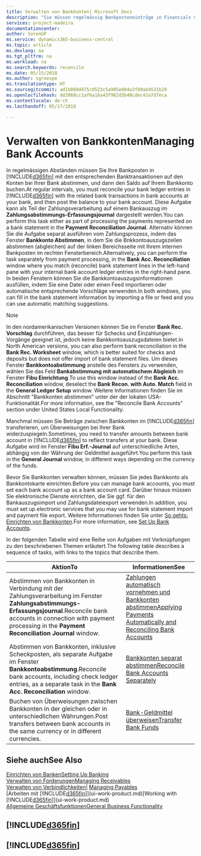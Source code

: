 ```yaml
---
title: Verwalten von Bankkonten| Microsoft Docs
description: "Sie müssen regelmässig Bankposteneinträge in Financials mit den verknüpften Banktransaktionen in Ihren Bankkonten abstimmen."
services: project-madeira
documentationcenter: 
author: SorenGP
ms.service: dynamics365-business-central
ms.topic: article
ms.devlang: na
ms.tgt_pltfrm: na
ms.workload: na
ms.search.keywords: reconcile
ms.date: 05/15/2018
ms.author: sgroespe
ms.translationtype: HT
ms.sourcegitcommit: ad1b888d475c0523c5a905e804a3f89ab4531b28
ms.openlocfilehash: dd3068cc1af6a16a43f982d3b48cdec42a7d7eca
ms.contentlocale: de-ch
ms.lasthandoff: 05/17/2018

---
```

# <a name="managing-bank-accounts"></a><span data-ttu-id="5ed94-103">Verwalten von Bankkonten</span><span class="sxs-lookup"><span data-stu-id="5ed94-103">Managing Bank Accounts</span></span>
<span data-ttu-id="5ed94-104">In regelmässigen Abständen müssen Sie Ihre Bankposten in [!INCLUDE[d365fin](includes/d365fin_md.md)] mit den entsprechenden Banktransaktionen auf den Konten bei Ihrer Bank abstimmen, und dann den Saldo auf Ihrem Bankkonto buchen.</span><span class="sxs-lookup"><span data-stu-id="5ed94-104">At regular intervals, you must reconcile your bank ledger entries in [!INCLUDE[d365fin](includes/d365fin_md.md)] with the related bank transactions in bank accounts at your bank, and then post the balance to your bank account.</span></span> <span data-ttu-id="5ed94-105">Diese Aufgabe kann als Teil der Zahlungsverarbeitung auf einem Bankauszug im **Zahlungsabstimmungs-Erfassungsjournal** dargestellt werden.</span><span class="sxs-lookup"><span data-stu-id="5ed94-105">You can perform this task either as part of processing the payments represented on a bank statement in the **Payment Reconciliation Journal**.</span></span> <span data-ttu-id="5ed94-106">Alternativ können Sie die Aufgabe separat ausführen vom Zahlungsprozess, indem das Fenster **Bankkonto Abstimmen**, in dem Sie die Bnkkontoauszugszeilen abstimmen (abgleichen) auf der linken Bereichsseite mit Ihrem internen Bankposten im rechten Fensterbereich.</span><span class="sxs-lookup"><span data-stu-id="5ed94-106">Alternatively, you can perform the task separately from payment processing, in the **Bank Acc. Reconciliation** window where you match (reconcile) bank statement lines in the left-hand pane with your internal bank account ledger entries in the right-hand pane.</span></span> <span data-ttu-id="5ed94-107">In beiden Fenstern können Sie die Bankkontoauszugsinformationen ausfüllen, indem Sie eine Datei oder einen Feed importieren oder automatische entsprechende Vorschläge verwenden.</span><span class="sxs-lookup"><span data-stu-id="5ed94-107">In both windows, you can fill in the bank statement information by importing a file or feed and you can use automatic matching suggestions.</span></span>

> [!NOTE]  
> <span data-ttu-id="5ed94-108">In den nordamerikanischen Versionen können Sie im Fenster **Bank Rec. Vorschlag** durchführen, das besser für Schecks und Einzahlungen-Vorgänge geeignet ist, jedoch keine Bankkontoauszugsdateien bietet.</span><span class="sxs-lookup"><span data-stu-id="5ed94-108">In North American versions, you can also perform bank reconciliation in the **Bank Rec. Worksheet** window, which is better suited for checks and deposits but does not offer import of bank statement files.</span></span> <span data-ttu-id="5ed94-109">Um dieses Fenster **Bankkontoabstimmung** anstelle des Fensters zu verwenden, wählen Sie das Feld **Bankabstimmung mit automatischem Abgleich** im Fenster **Fibu Einrichtung**.</span><span class="sxs-lookup"><span data-stu-id="5ed94-109">To use this window instead of the **Bank Acc. Reconciliation** window, deselect the **Bank Recon. with Auto. Match** field in the **General Ledger Setup** window.</span></span> <span data-ttu-id="5ed94-110">Weitere Informationen finden Sie im Abschnitt "Bankkonten abstimmen" unter der der lokalen USA-Funktionalität.</span><span class="sxs-lookup"><span data-stu-id="5ed94-110">For more information, see the "Reconcile Bank Accounts" section under United States Local Functionality.</span></span>

<span data-ttu-id="5ed94-111">Manchmal müssen Sie Beträge zwischen Bankkonten im [!INCLUDE[d365fin](includes/d365fin_md.md)]  transferieren, um Überweisungen bei Ihrer Bank widerzuspiegeln.</span><span class="sxs-lookup"><span data-stu-id="5ed94-111">Sometimes, you need to transfer amounts between bank account in [!INCLUDE[d365fin](includes/d365fin_md.md)] to reflect transfers at your bank.</span></span> <span data-ttu-id="5ed94-112">Diese Aufgabe wird im Fenster **Fibu Erf.-Journal** auf unterschiedliche Arten, abhängig von der Währung der Geldmittel ausgeführt.</span><span class="sxs-lookup"><span data-stu-id="5ed94-112">You perform this task in the **General Journal** window, in different ways depending on the currency of the funds.</span></span>

<span data-ttu-id="5ed94-113">Bevor Sie Bankkonten verwalten können, müssen Sie jedes Bankkonto als Bankkontokarte einrichten.</span><span class="sxs-lookup"><span data-stu-id="5ed94-113">Before you can manage bank accounts, you must set each bank account up as a bank account card.</span></span> <span data-ttu-id="5ed94-114">Darüber hinaus müssen Sie elektronische Dienste einrichten, die Sie ggf. für den Bankauszugsimport und Zahlungsdateiexport verwenden.</span><span class="sxs-lookup"><span data-stu-id="5ed94-114">In addition, you must set up electronic services that you may use for bank statement import and payment file export.</span></span> <span data-ttu-id="5ed94-115">Weitere Informationen finden Sie unter [So gehts: Einrichten von Bankkonten](bank-setup-banking.md).</span><span class="sxs-lookup"><span data-stu-id="5ed94-115">For more information, see [Set Up Bank Accounts](bank-setup-banking.md).</span></span>

<span data-ttu-id="5ed94-116">In der folgenden Tabelle wird eine Reihe von Aufgaben mit Verknüpfungen zu den beschriebenen Themen erläutert.</span><span class="sxs-lookup"><span data-stu-id="5ed94-116">The following table describes a sequence of tasks, with links to the topics that describe them.</span></span>

| <span data-ttu-id="5ed94-117">Aktion</span><span class="sxs-lookup"><span data-stu-id="5ed94-117">To</span></span> | <span data-ttu-id="5ed94-118">Informationen</span><span class="sxs-lookup"><span data-stu-id="5ed94-118">See</span></span> |
| --- | --- |
| <span data-ttu-id="5ed94-119">Abstimmen von Bankkonten in Verbindung mit der Zahlungsverarbeitung im Fenster **Zahlungsabstimmungs-Erfassungsjournal**.</span><span class="sxs-lookup"><span data-stu-id="5ed94-119">Reconcile bank accounts in connection with payment processing in the **Payment Reconciliation Journal** window.</span></span> |[<span data-ttu-id="5ed94-120">Zahlungen automatisch vornehmen und Bankkonten abstimmen</span><span class="sxs-lookup"><span data-stu-id="5ed94-120">Applying Payments Automatically and Reconciling Bank Accounts</span></span>](receivables-apply-payments-auto-reconcile-bank-accounts.md) |
| <span data-ttu-id="5ed94-121">Abstimmen von Bankkonten, inklusive Scheckposten, als separate Aufgabe im Fenster **Bankkontoabstimmung**.</span><span class="sxs-lookup"><span data-stu-id="5ed94-121">Reconcile bank accounts, including check ledger entries, as a separate task in the **Bank Acc. Reconciliation** window.</span></span> |[<span data-ttu-id="5ed94-122">Bankkonten separat abstimmen</span><span class="sxs-lookup"><span data-stu-id="5ed94-122">Reconcile Bank Accounts Separately</span></span>](bank-how-reconcile-bank-accounts-separately.md) |
| <span data-ttu-id="5ed94-123">Buchen von Überweisungen zwischen Bankkonten in der gleichen oder in unterschiedlichen Währungen.</span><span class="sxs-lookup"><span data-stu-id="5ed94-123">Post transfers between bank accounts in the same currency or in different currencies.</span></span> |[<span data-ttu-id="5ed94-124">Bank-Geldmittel überweisen</span><span class="sxs-lookup"><span data-stu-id="5ed94-124">Transfer Bank Funds</span></span>](bank-how-transfer-bank-funds.md) |

## <a name="see-also"></a><span data-ttu-id="5ed94-125">Siehe auch</span><span class="sxs-lookup"><span data-stu-id="5ed94-125">See Also</span></span>
[<span data-ttu-id="5ed94-126">Einrichten von Banken</span><span class="sxs-lookup"><span data-stu-id="5ed94-126">Setting Up Banking</span></span>](bank-setup-banking.md)  
[<span data-ttu-id="5ed94-127">Verwalten von Forderungen</span><span class="sxs-lookup"><span data-stu-id="5ed94-127">Managing Receivables</span></span>](receivables-manage-receivables.md)  
<span data-ttu-id="5ed94-128">[Verwalten von Verbindlichkeiten|](payables-manage-payables.md)  </span><span class="sxs-lookup"><span data-stu-id="5ed94-128">[Managing Payables](payables-manage-payables.md)  </span></span>  
<span data-ttu-id="5ed94-129">[Arbeiten mit [!INCLUDE[d365fin](includes/d365fin_md.md)]](ui-work-product.md)</span><span class="sxs-lookup"><span data-stu-id="5ed94-129">[Working with [!INCLUDE[d365fin](includes/d365fin_md.md)]](ui-work-product.md)</span></span>  
[<span data-ttu-id="5ed94-130">Allgemeine Geschäftsfunktionen</span><span class="sxs-lookup"><span data-stu-id="5ed94-130">General Business Functionality</span></span>](ui-across-business-areas.md)  

## [!INCLUDE[d365fin](includes/free_trial_md.md)]  
## [!INCLUDE[d365fin](includes/training_link_md.md)]

